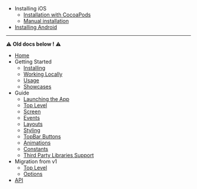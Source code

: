 - Installing iOS
  - [Installation with CocoaPods](/docs/iosCocoaPods)
  - [Manual installation](/docs/iosManual)
- [Installing Android](/docs/installingAndroid)

---
⚠️ **Old docs below !️** ️️⚠️️
- [Home](/)
- Getting Started
  - [Installing](/docs/Installing)
  - [Working Locally](/docs/WorkingLocally)
  - [Usage](/docs/Usage)
  - [Showcases](/docs/showcases)
- Guide
  - [Launching the App](/docs/app-launch)
  - [Top Level](/docs/top-level-api)
  - [Screen](/docs/screen-api)
  - [Events](/docs/events)
  - [Layouts](/docs/layout-types)
  - [Styling](/docs/styling)
  - [TopBar Buttons](/docs/topBar-buttons) 
  - [Animations](/docs/animations)
  - [Constants](/docs/constants)
  - [Third Party Libraries Support](/docs/third-party)
- Migration from v1
  - [Top Level](/docs/top-level-api-migration)
  - [Options](/docs/options-migration)
- [API](/api/README)
